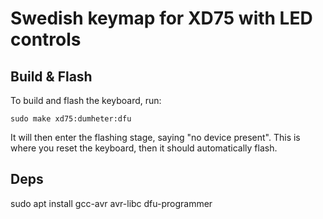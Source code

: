 # Swedish keymap for XD75 with LED controls

## Build & Flash
To build and flash the keyboard, run:

```
sudo make xd75:dumheter:dfu
```
It will then enter the flashing stage, saying "no device present". This is where you reset the keyboard, then it should automatically flash.

## Deps
sudo apt install gcc-avr avr-libc dfu-programmer
